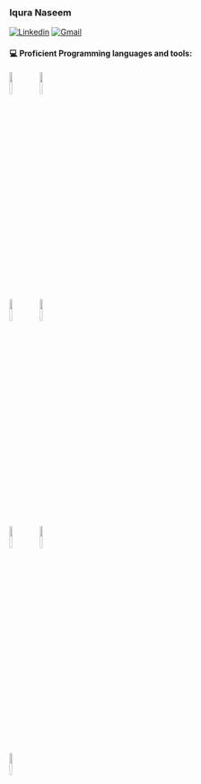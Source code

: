 ### Iqura Naseem
<!-- Social icons section -->
<p align="center">

[![Linkedin](https://img.shields.io/badge/-LinkedIn-blue?style=flat&logo=Linkedin&logoColor=white)](https://www.linkedin.com/in/iquranaseem/)
[![Gmail](https://img.shields.io/badge/-Gmail-c14438?style=flat&logo=Gmail&logoColor=white)](mailto:iquranaseem@gmail.com)
 
#### :computer: Proficient Programming languages and tools: 
<p>	
 
<code><img width="10%" src="https://www.vectorlogo.zone/logos/java/java-ar21.svg"></code> 
<code><img width="10%" src="https://www.vectorlogo.zone/logos/w3_html5/w3_html5-ar21.svg"></code> 
</p>
<p>
<code><img width="10%" src="https://www.vectorlogo.zone/logos/amazon_aws/amazon_aws-ar21.svg"></code>
<code><img width="10%" src="https://www.vectorlogo.zone/logos/mysql/mysql-ar21.svg"></code>
</p>
<p>
<code><img width="10%" src="https://www.vectorlogo.zone/logos/w3_css/w3_css-ar21.svg"></code>
<code><img width="10%" src="https://www.vectorlogo.zone/logos/javascript/javascript-ar21.svg"></code>
</p>
<p>
<code><img width="10%" src="https://www.vectorlogo.zone/logos/python/python-ar21.svg"></code>
</p>
<br />
